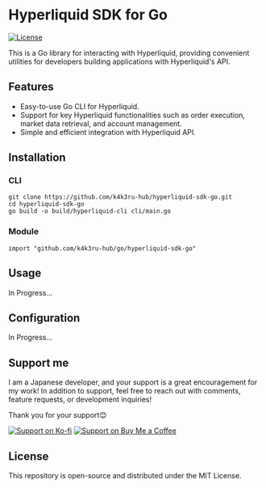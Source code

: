 # Hyperliquid SDK for Go

[![License](https://img.shields.io/github/license/k4k3ru-hub/hyperliquid-sdk-go)](./LICENSE)

This is a Go library for interacting with Hyperliquid, providing convenient utilities for developers building applications with Hyperliquid's API.


## Features

- Easy-to-use Go CLI for Hyperliquid.
- Support for key Hyperliquid functionalities such as order execution, market data retrieval, and account management.
- Simple and efficient integration with Hyperliquid API.


## Installation

### CLI

```
git clone https://github.com/k4k3ru-hub/hyperliquid-sdk-go.git
cd hyperliquid-sdk-go
go build -o build/hyperliquid-cli cli/main.go
```

### Module

```
import "github.com/k4k3ru-hub/go/hyperliquid-sdk-go"
```


## Usage

In Progress...


## Configuration

In Progress...


## Support me
I am a Japanese developer, and your support is a great encouragement for my work!
In addition to support, feel free to reach out with comments, feature requests, or development inquiries!

Thank you for your support😊

[![Support on Ko-fi](https://img.shields.io/badge/Ko--fi-Support%20Me-blue?style=flat-square&logo=ko-fi)](https://ko-fi.com/k4k3ru)
[![Support on Buy Me a Coffee](https://img.shields.io/badge/Buy%20Me%20a%20Coffee-Support%20Me-yellow?style=flat-square&logo=buy-me-a-coffee)](https://buymeacoffee.com/k4k3ru)


## License
This repository is open-source and distributed under the MIT License.
